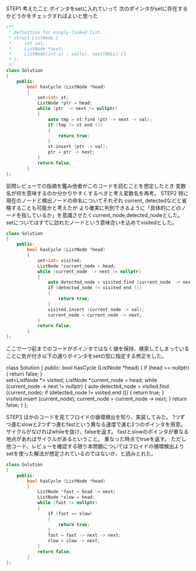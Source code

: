 STEP1
考えたこと
ポインタをsetに入れていって
次のポインタがsetに存在するかどうかをチェックすればよいと思った
```c++
/**
 * Definition for singly-linked list.
 * struct ListNode {
 *     int val;
 *     ListNode *next;
 *     ListNode(int x) : val(x), next(NULL) {}
 * };
 */
class Solution 
{
    public:
        bool hasCycle (ListNode *head) 
        {
            set<int> st;
            ListNode *ptr = head;
            while (ptr　-> next != nullptr)
            {
                auto tmp = st.find (ptr -> next -> val);
                if (tmp != st.end ())
                {
                    return true;
                }
                st.insert (ptr -> val);
                ptr = ptr -> next;
            }
            return false;
        }
};
```
前問レビューでの指摘を鑑み他者がこのコードを読むことを想定したとき
変数名が何を意味するのか分かりやすくするべきと考え変数名を再考。
STEP2
特に現在のノードと検出ノードの命名についてそれぞれ
current, detectedなどと省略することも可能かと考えたが
より確実に判別できるように「具体的にどのノードを指しているか」を意識させたくcurrent_node,detected_nodeとした。
setについてはすでに訪れたノードという意味合いを込めてvisitedとした。
```c++
class Solution 
{
    public:
        bool hasCycle (ListNode *head) 
        {
            set<int> visited;
            ListNode *current_node = head;
            while (current_node　-> next != nullptr)
            {
                auto detected_node = visited.find (current_node　-> next -> val);
                if (detected_node != visited.end ())
                {
                    return true;
                }
                visited.insert (current_node -> val);
                current_node = current_node -> next;
            }
            return false;
        }
};
```

ここで一つ前までのコードがポインタではなく値を保持、検索してしまっていることに気が付き以下の通りポインタをsetの型に指定する修正をした。

class Solution 
{
    public:
        bool hasCycle (ListNode *head) 
        {
            if (head == nullptr)
            {
                return false;
            }            
            set<ListNode *> visited;
            ListNode *current_node = head;
            while (current_node -> next != nullptr)
            {
                auto detected_node = visited.find (current_node);
                if (detected_node != visited.end ())
                {
                    return true;
                }
                visited.insert (current_node);
                current_node = current_node -> next;
            }
            return false;
        }
};

STEP3
ほかのコードを見てフロイドの循環検出を知り、実装してみた。
1つずつ進むslowと2つずつ進むfastという異なる速度で進む2つのポインタを用意。
サイクルがなければwhileを抜け、falseを返す。
fastとslowのポインタが重なる地点があればサイクルがあるということ。 重なった時点でtrueを返す。
ただし他コード、レビューを確認する限り本問題についてはフロイドの循環検出よりsetを使った解法が想定されているのではないか、と読みとれた。
```c++
class Solution 
{
    public:
        bool hasCycle (ListNode *head) 
        {
            ListNode *fast = head -> next;
            ListNode *slow = head;
            while (fast != nullptr)
            {
                if (fast == slow)
                {
                    return true;
                }
                fast = fast -> next -> next;
                slow = slow -> next;
            }
            return false;
        }
};
```
